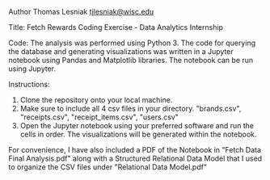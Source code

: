 Author
Thomas Lesniak tjlesniak@wisc.edu

Title: Fetch Rewards Coding Exercise - Data Analytics Internship

Code: The analysis was performed using Python 3. The code for querying the database and generating visualizations was written in a Jupyter notebook using Pandas
and Matplotlib libraries. The notebook can be run using Jupyter.

Instructions: 
  1. Clone the repository onto your local machine. 
  2. Make sure to include all 4 csv files in your directory. "brands.csv", "receipts.csv", "receipt_items.csv", "users.csv"
  3. Open the Jupyter notebook using your preferred software and run the cells in order. The visualizations will be generated within the notebook. 
  
For convenience, I have also included a PDF of the Notebook in "Fetch Data Final Analysis.pdf" along with a Structured Relational Data Model that I used to organize
the CSV files under "Relational Data Model.pdf"

